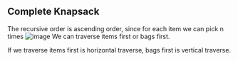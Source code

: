 ## Complete Knapsack
The recursive order is ascending order, since for each item we can pick n times
![image](https://github.com/YunfanLing/YunfanLing.github.io/assets/102476857/d0951bf4-8c42-4182-9ff3-26c14de179a6)
We can traverse items first or bags first.

If we traverse items first is horizontal traverse, bags first is vertical traverse.

##
